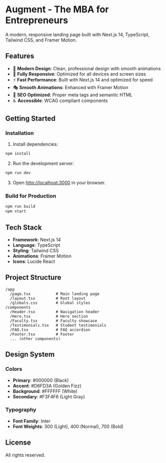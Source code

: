 # Augment - The MBA for Entrepreneurs

A modern, responsive landing page built with Next.js 14, TypeScript, Tailwind CSS, and Framer Motion.

## Features

- 🎨 **Modern Design**: Clean, professional design with smooth animations
- 📱 **Fully Responsive**: Optimized for all devices and screen sizes
- ⚡ **Fast Performance**: Built with Next.js 14 and optimized for speed
- 🎭 **Smooth Animations**: Enhanced with Framer Motion
- 🎯 **SEO Optimized**: Proper meta tags and semantic HTML
- ♿ **Accessible**: WCAG compliant components

## Getting Started

### Installation

1. Install dependencies:
```bash
npm install
```

2. Run the development server:
```bash
npm run dev
```

3. Open [http://localhost:3000](http://localhost:3000) in your browser.

### Build for Production

```bash
npm run build
npm start
```

## Tech Stack

- **Framework**: Next.js 14
- **Language**: TypeScript
- **Styling**: Tailwind CSS
- **Animations**: Framer Motion
- **Icons**: Lucide React

## Project Structure

```
/app
  /page.tsx           # Main landing page
  /layout.tsx         # Root layout
  /globals.css        # Global styles
/components
  /Header.tsx         # Navigation header
  /Hero.tsx           # Hero section
  /Faculty.tsx        # Faculty showcase
  /Testimonials.tsx   # Student testimonials
  /FAQ.tsx            # FAQ accordion
  /Footer.tsx         # Footer
  ... (other components)
```

## Design System

### Colors
- **Primary**: #000000 (Black)
- **Accent**: #D6FD3A (Golden Fizz)
- **Background**: #FFFFFF (White)
- **Secondary**: #F3F4F6 (Light Gray)

### Typography
- **Font Family**: Inter
- **Font Weights**: 300 (Light), 400 (Normal), 700 (Bold)

## License

All rights reserved.

